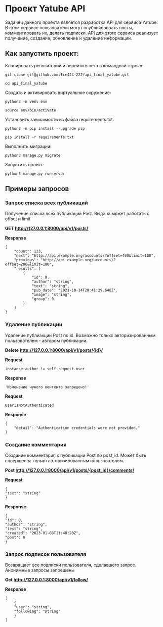 # Проект Yatube API
Задачей данного проекта является разработка API для сервиса Yatube. В этом сервисе пользователи могут
опубликововать посты, комментировать их, делать подписки. API для этого сервиса реализует получение, создание, обновление и удаление информации. 


## Как запустить проект:
Клонировать репозиторий и перейти в него в командной строке:
```
git clone git@github.com:Ice444-222/api_final_yatube.git
```

```
cd api_final_yatube
```

Cоздать и активировать виртуальное окружение:
```
python3 -m venv env
```
```
source env/bin/activate
```
Установить зависимости из файла requirements.txt:
```
python3 -m pip install --upgrade pip
```

```
pip install -r requirements.txt
```

Выполнить миграции:

```
python3 manage.py migrate
```
Запустить проект:

```
python3 manage.py runserver
```

## Примеры запросов

### Запрос списка всех публикаций
Получение списка всех публикаций Post. Выдача может работать с offset и limit.

**GET http://127.0.0.1:8000/api/v1/posts/**

**Response**
```
{
    "count": 123,
    "next": "http://api.example.org/accounts/?offset=400&limit=100",
    "previous": "http://api.example.org/accounts/?offset=200&limit=100",
    "results": [
        {
            "id": 0,
            "author": "string",
            "text": "string",
            "pub_date": "2021-10-14T20:41:29.648Z",
            "image": "string",
            "group": 0
        }
    ]
}
```

### Удаление публикации
Удаление публиакции Post по id. Возможно только авторизированным пользователем - автором публикации.

**Delete http://127.0.0.1:8000/api/v1/posts/{id}/**

**Request**
```
instance.author != self.request.user
```


**Response**
```
'Изменение чужого контента запрещено!'
```
**Request**
```
UserIsNotAuthenticated
```

**Response**
```
{
    "detail": "Authentication credentials were not provided."
}
```

### Создание комментария
Создание комментария к публикации Post по post_id. Может быть совершенна только авторизированным пользователем.

**Post http://127.0.0.1:8000/api/v1/posts/{post_id}/comments/**

**Request**
```
{
"text": "string"
}
```

**Response**
```
{
"id": 0,
"author": "string",
"text": "string",
"created": "2023-01-08T11:48:20Z",
"post": 0
}
```

### Запрос подписок пользователя
Возвращает все подписки пользователя, сделавшего запрос. Анонимные запросы запрещены

**Get http://127.0.0.1:8000/api/v1/follow/**

**Response**
```
[
    {
    "user": "string",
    "following": "string"
    }
]
```

